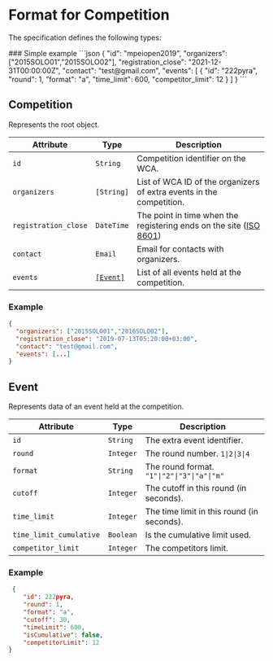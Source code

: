 # Format for Competition

The specification defines the following types:

<table-of-contents>
### Simple example 
```json
{ 
  "id": "mpeiopen2019",
  "organizers": ["2015SOLO01","2015SOLO02"],
  "registration_close": "2021-12-31T00:00:00Z",
  "contact": "test@gmail.com",
  "events": [
    {
      "id": "222pyra",
      "round": 1,
      "format": "a",
      "time_limit": 600,
      "competitor_limit": 12
    }
  ]
}
```

## Competition

Represents the root object.

| Attribute | Type | Description |
| --- | --- | --- |
| `id` | `String` | Competition identifier on the WCA. |
| `organizers` |  `[String]` | List of WCA ID of the organizers of extra events in the competition. |
| `registration_close` | `DateTime` | The point in time when the registering ends on the site ([ISO 8601](https://en.wikipedia.org/wiki/ISO_8601)) |
| `contact` | `Email` | Email for contacts with organizers. |
| `events` | [`[Event]`](#event) | List of all events held at the competition. |

### Example

```json
{
  "organizers": ["2015SOLO01","2016SOLO02"],
  "registration_close": "2019-07-13T05:20:00+03:00",
  "contact": "test@gmail.com",
  "events": [...]
}
```

## Event

Represents data of an event held at the competition.

| Attribute | Type | Description |
| --- | --- | --- |
| `id` | `String` | The extra event identifier. |
| `round` | `Integer` | The round number. `1\|2\|3\|4` |
| `format` | `String` | The round format. `"1"\|"2"\|"3"\|"a"\|"m"` |
| `cutoff` | `Integer` | The cutoff in this round (in seconds). |
| `time_limit` | `Integer` | The time limit in this round (in seconds). |
| `time_limit_cumulative` | `Boolean` | Is the cumulative limit used. |
| `competitor_limit` | `Integer` | The competitors limit. |

### Example

```json
 {
    "id": 222pyra,
    "round": 1,
    "format": "a",
    "cutoff": 30,
    "timeLimit": 600,
    "isCumulative": false,
    "competitorLimit": 12
}
```